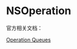 # NSOperation

官方相关文档：

[Operation Queues](https://developer.apple.com/library/archive/documentation/General/Conceptual/ConcurrencyProgrammingGuide/OperationObjects/OperationObjects.html)